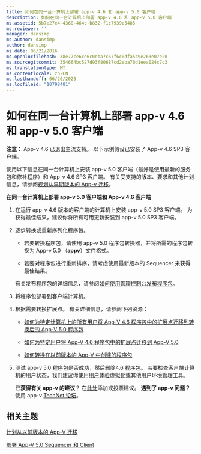```yaml
---
title: 如何在同一台计算机上部署 app-v 4.6 和 app-v 5.0 客户端
description: 如何在同一台计算机上部署 app-v 4.6 和 app-v 5.0 客户端
ms.assetid: 5b7e27e4-4360-464c-b832-f1c7939e5485
ms.reviewer: ''
manager: dansimp
ms.author: dansimp
author: dansimp
ms.date: 06/21/2016
ms.openlocfilehash: 38e77ce6ce6c0dba7c67f6c0dfa5c9e263e07e20
ms.sourcegitcommit: 354664bc527d93f80687cd2eba70d1eea024c7c3
ms.translationtype: MT
ms.contentlocale: zh-CN
ms.lasthandoff: 06/26/2020
ms.locfileid: "10798481"
---
```

# 如何在同一台计算机上部署 app-v 4.6 和 app-v 5.0 客户端

**注意：** App-v 4.6 已退出主流支持。 以下示例假设已安装了 App-v 4.6 SP3 客户端。

使用以下信息在同一台计算机上安装 app-v 5.0 客户端（最好是使用最新的服务包和修补程序）和 App-v 4.6 SP3 客户端。 有关受支持的版本、要求和其他计划信息，请参阅[规划从早期版本的 App-v 迁移](planning-for-migrating-from-a-previous-version-of-app-v.md)。

**在同一台计算机上部署 app-v 5.0 客户端和 App-v 4.6 客户端**

1.  在运行 app-v 4.6 版本的客户端的计算机上安装 app-v 5.0 SP3 客户端。 为获得最佳结果，建议你将所有可用更新安装到 app-v 5.0 SP3 客户端。

2.  逐步转换或重新序列化程序包。

    -   若要转换程序包，请使用 app-v 5.0 程序包转换器，并将所需的程序包转换为 App-v 5.0 （**appv**）文件格式。

    -   若要对程序包进行重新排序，请考虑使用最新版本的 Sequencer 来获得最佳结果。

    有关发布程序包的详细信息，请参阅[如何使用管理控制台发布程序包](how-to-publish-a-package-by-using-the-management-console-50.md)。

3.  将程序包部署到客户端计算机。

4.  根据需要转换扩展点。 有关详细信息，请参阅下列资源：

    -   [如何为特定计算机上的所有用户将 App-V 4.6 程序包中的扩展点迁移到转换后的 App-V 5.0 程序包](how-to-migrate-extension-points-from-an-app-v-46-package-to-a-converted-app-v-50-package-for-all-users-on-a-specific-computer.md)

    -   [如何为特定用户将 App-V 4.6 程序包中的扩展点迁移到 App-V 5.0](how-to-migrate-extension-points-from-an-app-v-46-package-to-app-v-50-for-a-specific-user.md)

    -   [如何转换在以前版本的 App-V 中创建的程序包](how-to-convert-a-package-created-in-a-previous-version-of-app-v.md)

5.  测试 app-v 5.0 程序包是否成功，然后删除4.6 程序包。 若要检查客户端计算机的用户状态，我们建议你使用[用户体验虚拟化](https://technet.microsoft.com/library/dn458947.aspx)或其他用户环境管理工具。

    已**获得有关 app-v 的建议**？ 在[此处](http://appv.uservoice.com/forums/280448-microsoft-application-virtualization)添加或投票建议。 **遇到了 app-v 问题？** 使用 app-v [TechNet 论坛](https://social.technet.microsoft.com/Forums/home?forum=mdopappv)。

## 相关主题


[计划从以前版本的 App-V 迁移](planning-for-migrating-from-a-previous-version-of-app-v.md)

[部署 App-V 5.0 Sequencer 和 Client](deploying-the-app-v-50-sequencer-and-client.md)

 

 





